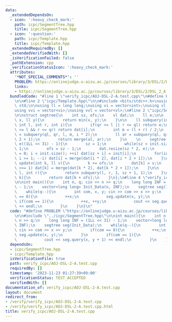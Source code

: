 ```yaml
---
data:
  _extendedDependsOn:
  - icon: ':heavy_check_mark:'
    path: icpc/SegmentTree.hpp
    title: icpc/SegmentTree.hpp
  - icon: ':question:'
    path: icpc/Template.hpp
    title: icpc/Template.hpp
  _extendedRequiredBy: []
  _extendedVerifiedWith: []
  _isVerificationFailed: false
  _pathExtension: cpp
  _verificationStatusIcon: ':heavy_check_mark:'
  attributes:
    '*NOT_SPECIAL_COMMENTS*': ''
    PROBLEM: https://onlinejudge.u-aizu.ac.jp/courses/library/3/DSL/2/DSL_2_A
    links:
    - https://onlinejudge.u-aizu.ac.jp/courses/library/3/DSL/2/DSL_2_A
  bundledCode: "#line 1 \"verify_icpc/AOJ-DSL-2-A.test.cpp\"\n#define PROBLEM \"https://onlinejudge.u-aizu.ac.jp/courses/library/3/DSL/2/DSL_2_A\"\
    \n\n#line 2 \"icpc/Template.hpp\"\n\n#include <bits/stdc++.h>\nusing namespace\
    \ std;\n\nusing ll = long long;\nusing vi = vector<int>;\nusing vl = vector<ll>;\n\
    using vvi = vector<vi>;\nusing vvl = vector<vl>;\n#line 2 \"icpc/SegmentTree.hpp\"\
    \n\nstruct segtree{\n    int sz, ofs;\n    vl dat;\n    ll e;\n\n    ll merge(ll\
    \ x, ll y){\n        return min(x, y);\n    }\n\n    ll subquery(int ql, int qr,\
    \ int l, int r, int i){\n        if(qr <= l || r <= ql) return e;\n        if(ql\
    \ <= l && r <= qr) return dat[i];\n        int m = (l + r) / 2;\n        ll al\
    \ = subquery(ql, qr, l, m, i * 2);\n        ll ar = subquery(ql, qr, m, r, i *\
    \ 2 + 1);\n        return merge(al, ar);\n    }\n    \n    segtree(vl &init) :\
    \ e((1LL << 31) - 1){\n        sz = 1;\n        while(sz < init.size()) sz <<=\
    \ 1;\n        ofs = sz - 1;\n        dat.resize(sz * 2, e);\n        for(int i\
    \ = 0; i < init.size(); ++i) dat[sz + i] = init[i];\n        for(int i = ofs;\
    \ i >= 1; --i) dat[i] = merge(dat[i * 2], dat[i * 2 + 1]);\n    }\n\n    void\
    \ update(int k, ll v){\n        k += ofs;\n        dat[k] = v;\n        while(k\
    \ >>= 1) dat[k] = merge(dat[k * 2], dat[k * 2 + 1]);\n    }\n\n    ll query(int\
    \ l, int r){\n        return subquery(l, r, 1, sz + 1, 1);\n    }\n\n    ll get(int\
    \ k){\n        return dat[k + ofs];\n    }\n};\n#line 4 \"verify_icpc/AOJ-DSL-2-A.test.cpp\"\
    \n\nint main(){\n    int n, q; cin >> n >> q;\n    long long INF = (1LL << 31)\
    \ - 1;\n    vector<long long> Init_Data(n, INF);\n    segtree seg(Init_Data);\n\
    \    while(q--){\n        int com, x, y; cin >> com >> x >> y;\n        if(com\
    \ == 0){\n            ++x;\n            seg.update(x, y);\n        }\n       \
    \ if(com == 1){\n            ++x, ++y;\n            cout << seg.query(x, y + 1)\
    \ << endl;\n        }\n    }\n}\n"
  code: "#define PROBLEM \"https://onlinejudge.u-aizu.ac.jp/courses/library/3/DSL/2/DSL_2_A\"\
    \n\n#include \"../icpc/SegmentTree.hpp\"\n\nint main(){\n    int n, q; cin >>\
    \ n >> q;\n    long long INF = (1LL << 31) - 1;\n    vector<long long> Init_Data(n,\
    \ INF);\n    segtree seg(Init_Data);\n    while(q--){\n        int com, x, y;\
    \ cin >> com >> x >> y;\n        if(com == 0){\n            ++x;\n           \
    \ seg.update(x, y);\n        }\n        if(com == 1){\n            ++x, ++y;\n\
    \            cout << seg.query(x, y + 1) << endl;\n        }\n    }\n}"
  dependsOn:
  - icpc/SegmentTree.hpp
  - icpc/Template.hpp
  isVerificationFile: true
  path: verify_icpc/AOJ-DSL-2-A.test.cpp
  requiredBy: []
  timestamp: '2023-11-23 01:27:39+09:00'
  verificationStatus: TEST_ACCEPTED
  verifiedWith: []
documentation_of: verify_icpc/AOJ-DSL-2-A.test.cpp
layout: document
redirect_from:
- /verify/verify_icpc/AOJ-DSL-2-A.test.cpp
- /verify/verify_icpc/AOJ-DSL-2-A.test.cpp.html
title: verify_icpc/AOJ-DSL-2-A.test.cpp
---
```

